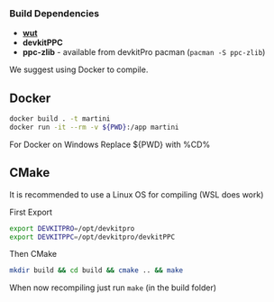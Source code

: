 ### Build Dependencies

 - [**wut**](https://github.com/devkitPro/wut/)
 - **devkitPPC**
 - **ppc-zlib** - available from devkitPro pacman (`pacman -S ppc-zlib`)

We suggest using Docker to compile.

## Docker 
```sh
docker build . -t martini
docker run -it --rm -v ${PWD}:/app martini
```
For Docker on Windows Replace ${PWD} with %CD%

## CMake
It is recommended to use a Linux OS for compiling (WSL does work)

First Export
```sh
export DEVKITPRO=/opt/devkitpro
export DEVKITPPC=/opt/devkitpro/devkitPPC
```

Then CMake
```sh
mkdir build && cd build && cmake .. && make
```
When now recompiling just run `make` (in the build folder)
   